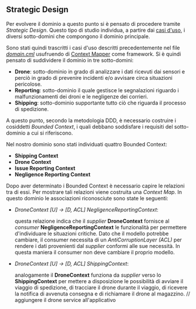 ## Strategic Design

Per evolvere il dominio a questo punto si è pensato di procedere tramite _Strategic Design_.
Questo tipo di studio individua, a partire dai [casi d'uso](../useCases), i diversi 
sotto-domini che compongono il dominio principale.

Sono stati quindi trascritti i casi d'uso descritti precedentemente nel file
[_domain.cml_](user-application/src/main/cml/domain.cml) usufruendo di [Context Mapper](https://contextmapper.org/)
come framework.
Si è quindi pensato di suddividere il dominio in tre sotto-domini:
* **Drone**: sotto-dominio in grado di analizzare i dati ricevuti dai sensori
e perciò in grado di prevenire incidenti e/o avvisare circa situazioni pericolose.
* **Reporting**: sotto-dominio il quale gestisce le segnalazioni riguardo i malfunzionamenti 
dei droni e le negligenze dei corrieri.
* **Shipping**: sotto-dominio supportante tutto ciò che riguarda il processo di spedizione.

A questo punto, secondo la metodologia DDD, è necessario costruire i cosiddetti _Bounded Context_,
i quali debbano soddisfare i requisiti del sotto-dominio a cui si riferiscono.

Nel nostro dominio sono stati individuati quattro Bounded Context:
* **Shipping Context**
* **Drone Context**
* **Issue Reporting Context**
* **Negligence Reporting Context**

Dopo aver determinato i Bounded Context è necessario capire le relazioni tra di essi.
Per mostrare tali relazioni viene costruita una _Context Map_.
In questo dominio le associazioni riconosciute sono state le seguenti:
* _DroneContext [U] -> [D, ACL] NegligenceReportingContext_:

  questa relazione indica che il _supplier_ **DroneContext** fornisce al _consumer_ **NegligenceReportingContext** le 
funzionalità per permettere d'individuare le situazioni critiche. Dato che il modello potrebbe cambiare,
il consumer necessita di un _AntiCorruptionLayer (ACL)_ per rendere i dati provenienti dal _supplier_ conformi alle sue
necessità. In questa maniera il consumer non deve cambiare il proprio modello.
* _DroneContext [U] -> [D, ACL] ShippingContext_:

  analogamente il **DroneContext** funziona da _supplier_ verso lo **ShippingContext** per mettere a disposizione
le possibilità di avviare il viaggio di spedizione, di tracciare il drone durante il 
viaggio, di ricevere la notifica di avvenuta consegna e di richiamare il drone al magazzino.
// aggiungere il drone service all'applicativo
